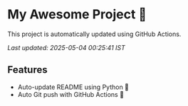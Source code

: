 # My Awesome Project 🚀

This project is automatically updated using GitHub Actions.

_Last updated: 2025-05-04 00:25:41 IST_

## Features
- Auto-update README using Python 🐍
- Auto Git push with GitHub Actions 🤖
